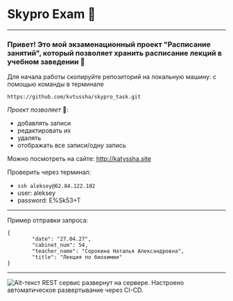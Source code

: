 # Skypro Exam 💫
---
### Привет! Это мой экзаменационный проект "Расписание занятий", который позволяет хранить расписание лекций в учебном заведении 🤩

Для начала работы скопируйте репозиторий на локальную машину:
c помощью команды в терминале

`https://github.com/kvtussha/skypro_task.git`

_Проект позволяет_ 🚀:
- добавлять записи
- редактировать их
- удалять
- отображать все записи/одну запись

Можно посмотреть на сайте: http://katyssha.site

Проверить через терминал:
- ```ssh aleksey@62.84.122.102```
- user: aleksey
- password: E%Sk53+T
***
Пример отправки запроса:
```
{
        "date": "27.04.27",
        "cabinet_num": 54,
        "teacher_name": "Сорокина Наталья Александровна",
        "title": "Лекция по биохимии"
}
```
---
![Alt-текст](https://github.com/kvtussha/readme/blob/7f486c5c97c8a3f85f64f378d579079eb4d4554a/photo.png)
REST сервис развернут на сервере.
Настроено автоматическое развертывание через CI-CD.
